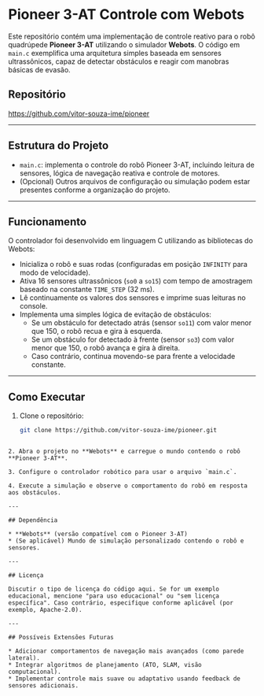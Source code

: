 # Pioneer 3-AT Controle com Webots

Este repositório contém uma implementação de controle reativo para o robô quadrúpede **Pioneer 3-AT** utilizando o simulador **Webots**. O código em `main.c` exemplifica uma arquitetura simples baseada em sensores ultrassônicos, capaz de detectar obstáculos e reagir com manobras básicas de evasão.

##  Repositório
https://github.com/vitor-souza-ime/pioneer

---

##  Estrutura do Projeto

- `main.c`: implementa o controle do robô Pioneer 3-AT, incluindo leitura de sensores, lógica de navegação reativa e controle de motores.
- (Opcional) Outros arquivos de configuração ou simulação podem estar presentes conforme a organização do projeto.

---

##  Funcionamento

O controlador foi desenvolvido em linguagem C utilizando as bibliotecas do Webots:
- Inicializa o robô e suas rodas (configuradas em posição `INFINITY` para modo de velocidade).
- Ativa 16 sensores ultrassônicos (`so0` a `so15`) com tempo de amostragem baseado na constante `TIME_STEP` (32 ms).
- Lê continuamente os valores dos sensores e imprime suas leituras no console.
- Implementa uma simples lógica de evitação de obstáculos:
  - Se um obstáculo for detectado atrás (sensor `so11`) com valor menor que 150, o robô recua e gira à esquerda.
  - Se um obstáculo for detectado à frente (sensor `so3`) com valor menor que 150, o robô avança e gira à direita.
  - Caso contrário, continua movendo-se para frente a velocidade constante.

---

##  Como Executar

1. Clone o repositório:
   ```bash
   git clone https://github.com/vitor-souza-ime/pioneer.git
````

2. Abra o projeto no **Webots** e carregue o mundo contendo o robô **Pioneer 3-AT**.

3. Configure o controlador robótico para usar o arquivo `main.c`.

4. Execute a simulação e observe o comportamento do robô em resposta aos obstáculos.

---

## Dependência

* **Webots** (versão compatível com o Pioneer 3-AT)
* (Se aplicável) Mundo de simulação personalizado contendo o robô e sensores.

---

## Licença

Discutir o tipo de licença do código aqui. Se for um exemplo educacional, mencione "para uso educacional" ou "sem licença específica". Caso contrário, especifique conforme aplicável (por exemplo, Apache-2.0).

---

## Possíveis Extensões Futuras

* Adicionar comportamentos de navegação mais avançados (como parede lateral).
* Integrar algoritmos de planejamento (ATO, SLAM, visão computacional).
* Implementar controle mais suave ou adaptativo usando feedback de sensores adicionais.

